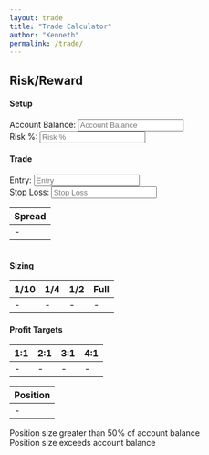 ```yaml
---
layout: trade
title: "Trade Calculator"
author: "Kenneth"
permalink: /trade/
---
```


<div class="main">
      <h2>Risk/Reward</h2>
      <form class="ui equal width form mini" autocomplete="off">
        <div class="ui segment">
          <h4 class="ui dividing header">Setup</h4>
          <div class="ui two column grid">
            <div class="column">
              <div class="field">
                <label for="accountBalance">Account Balance:</label>
                <input
                  type="text"
                  inputmode="decimal"
                  class="pure-input-1"
                  id="accountBalance"
                  placeholder="Account Balance"
                  autocomplete="off"
                />
              </div>
            </div>
            <div class="column">
              <div class="field">
                <label for="riskPercentage">Risk %:</label>
                <input
                  type="text"
                  inputmode="decimal"
                  class="pure-input-1"
                  id="riskPercentage"
                  placeholder="Risk %"
                  autocomplete="off"
                />
              </div>
            </div>
          </div>
          <h4 class="ui dividing header">Trade</h4>
          <div class="ui three column grid" id="tradeContainer">
            <div class="column">
              <div class="field">
                <label for="entry">Entry:</label>
                <input
                  type="text"
                  inputmode="decimal"
                  class="pure-input-1"
                  id="entry"
                  placeholder="Entry"
                  autocomplete="off"
                />
              </div>
            </div>
            <div class="column">
              <div class="field">
                <label for="stopLoss">Stop Loss:</label>
                <input
                  type="text"
                  inputmode="decimal"
                  class="pure-input-1"
                  id="stopLoss"
                  placeholder="Stop Loss"
                  autocomplete="off"
                />
              </div>
            </div>
            <div class="column">
              <table class="ui celled table unstackable">
                <thead>
                  <tr>
                    <th>Spread</th>
                  </tr>
                </thead>
                <tbody>
                  <tr>
                    <td
                      id="spreadInDollars"
                      data-tooltip="Click to copy"
                      data-position="bottom center"
                      data-variation="mini"
                    >
                      -
                    </td>
                  </tr>
                </tbody>
              </table>
            </div>
          </div>
        </div>
      </form>
      <div class="ui segment">
        <h4 class="ui dividing header">Sizing</h4>
        <table class="ui celled table unstackable">
          <thead>
            <tr>
              <th>1/10</th>
              <th>1/4</th>
              <th>1/2</th>
              <th>Full</th>
            </tr>
          </thead>
          <tbody>
            <tr>
              <td
                id="numShares_1_10"
                data-tooltip="Click to copy"
                data-position="bottom center"
                data-variation="mini"
              >
                -
              </td>
              <td
                id="numShares_1_4"
                data-tooltip="Click to copy"
                data-position="bottom center"
                data-variation="mini"
              >
                -
              </td>
              <td
                id="numShares_1_2"
                data-tooltip="Click to copy"
                data-position="bottom center"
                data-variation="mini"
              >
                -
              </td>
              <td
                id="numSharesFull"
                data-tooltip="Click to copy"
                data-position="bottom center"
                data-variation="mini"
              >
                -
              </td>
            </tr>
          </tbody>
        </table>
        <h4 class="ui dividing header">Profit Targets</h4>
        <table class="ui celled table unstackable">
          <thead>
            <tr>
              <th>1:1</th>
              <th>2:1</th>
              <th>3:1</th>
              <th>4:1</th>
            </tr>
          </thead>
          <tbody>
            <tr>
              <td
                id="profitTarget1_1"
                data-tooltip="Click to copy"
                data-position="bottom center"
                data-variation="mini"
              >
                -
              </td>
              <td
                id="profitTarget2_1"
                data-tooltip="Click to copy"
                data-position="bottom center"
                data-variation="mini"
              >
                -
              </td>
              <td
                id="profitTarget3_1"
                data-tooltip="Click to copy"
                data-position="bottom center"
                data-variation="mini"
              >
                -
              </td>
              <td
                id="profitTarget4_1"
                data-tooltip="Click to copy"
                data-position="bottom center"
                data-variation="mini"
              >
                -
              </td>
            </tr>
          </tbody>
        </table>
      </div>
      <div class="ui segment">
        <table class="ui celled table unstackable">
          <thead>
            <tr>
              <th>Position</th>
            </tr>
          </thead>
          <tbody>
            <tr>
              <td
                id="positionSize"
                data-tooltip="Click to copy"
                data-position="bottom center"
                data-variation="mini"
              >
                -
              </td>
            </tr>
          </tbody>
        </table>
      </div>
      <div class="ui warning message positionSizeWarningMessage">
        Position size greater than 50% of account balance
      </div>
      <div class="ui negative message positionSizeErrorMessage">
        Position size exceeds account balance
      </div>
    </div>
